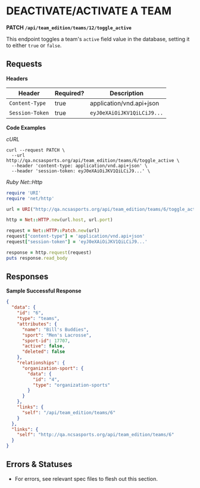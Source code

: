 # DEACTIVATE/ACTIVATE A TEAM

**PATCH `/api/team_edition/teams/12/toggle_active`**

This endpoint toggles a team's `active` field value in the database, setting it to either `true` or `false`.

## Requests

**Headers**

| Header          | Required? | Description                |
|-----------------|-----------|----------------------------|
| `Content-Type`  | true      | application/vnd.api+json   |
| `Session-Token` | true      | `eyJ0eXAiOiJKV1QiLCiJ9...` |


**Code Examples**

_cURL_

```shell
curl --request PATCH \
  --url http://qa.ncsasports.org/api/team_edition/teams/6/toggle_active \
  --header 'content-type: application/vnd.api+json' \
  --header 'session-token: eyJ0eXAiOiJKV1QiLCiJ9...' \
```


_Ruby Net::Http_

```ruby
require 'URI'
require 'net/http'

url = URI("http://qa.ncsasports.org/api/team_edition/teams/6/toggle_active")

http = Net::HTTP.new(url.host, url.port)

request = Net::HTTP::Patch.new(url)
request["content-type"] = 'application/vnd.api+json'
request["session-token"] = 'eyJ0eXAiOiJKV1QiLCiJ9...'

response = http.request(request)
puts response.read_body
```


## Responses

**Sample Successful Response**

```json
{
  "data": {
    "id": "6",
    "type": "teams",
    "attributes": {
      "name": "Bill's Buddies",
      "sport": "Men's Lacrosse",
      "sport-id": 17707,
      "active": false,
      "deleted": false
    },
    "relationships": {
      "organization-sport": {
        "data": {
          "id": "4",
          "type": "organization-sports"
        }
      }
    },
    "links": {
      "self": "/api/team_edition/teams/6"
    }
  },
  "links": {
    "self": "http://qa.ncsasports.org/api/team_edition/teams/6"
  }
}
```


## Errors & Statuses

* For errors, see relevant spec files to flesh out this section.
